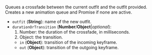 Queues a crossfade between the current outfit and the outfit provided. Creates a new animation queue and Promise if none are active.

* `outfit` (**String**): name of the new outfit.
* `durationOrTransition` (**Number**/**Object**|_optional_):
  1. Number: the duration of the crossfade, in milliseconds.
  2. Object: the transition.
    * `in` (**Object**): transition of the incoming keyframe.
    * `out` (**Object**): transition of the outgoing keyframe.
